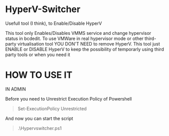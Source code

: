 # HyperV-Switcher
Usefull tool (I think), to Enable/Disable HyperV

This tool only Enables/Disables VMMS service and change hypervisor status in bcdedit. To use VMWare in real hypervisor mode or other third-party virtualisation tool YOU DON'T NEED to remove HyperV. This tool just ENABLE or DISABLE HyperV to keep the possibility of temporarly using third party tools or when you need it

# HOW TO USE IT

IN ADMIN

Before you need to Unrestrict Execution Policy of Powershell
> Set-ExecutionPolicy Unrestricted

And now you can start the script

> .\Hypervswitcher.ps1
